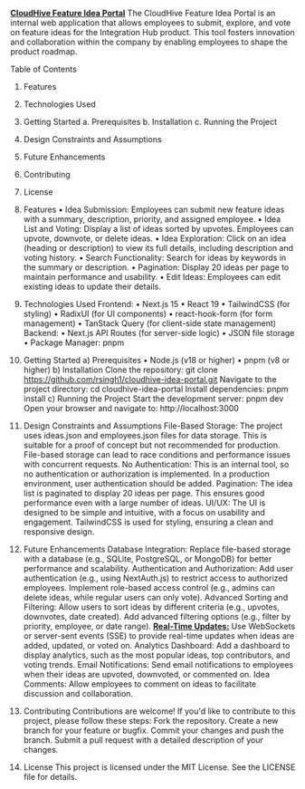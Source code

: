 <ins>**CloudHive Feature Idea Portal**</ins>
The CloudHive Feature Idea Portal is an internal web application that allows employees to submit, explore, and vote on feature ideas for the Integration Hub product. This tool fosters innovation and collaboration within the company by enabling employees to shape the product roadmap.

Table of Contents
1.	Features
2.	Technologies Used
3.	Getting Started
a.	Prerequisites
b.	Installation
c.	Running the Project
4.	Design Constraints and Assumptions
5.	Future Enhancements
6.	Contributing
7.	License

1.	Features
•	Idea Submission: Employees can submit new feature ideas with a summary, description, priority, and assigned employee.
•	Idea List and Voting: Display a list of ideas sorted by upvotes. Employees can upvote, downvote, or delete ideas.
•	Idea Exploration: Click on an idea (heading or description) to view its full details, including description and voting history.
•	Search Functionality: Search for ideas by keywords in the summary or description.
•	Pagination: Display 20 ideas per page to maintain performance and usability.
•	Edit Ideas: Employees can edit existing ideas to update their details.
2.	Technologies Used
Frontend:
•	Next.js 15
•	React 19
•	TailwindCSS (for styling)
•	RadixUI (for UI components)
•	react-hook-form (for form management)
•	TanStack Query (for client-side state management)
Backend:
•	Next.js API Routes (for server-side logic)
•	JSON file storage 
•	Package Manager: pnpm

3.	Getting Started
a)	Prerequisites
•	Node.js (v18 or higher)
•	pnpm (v8 or higher)
b)	Installation
Clone the repository:
git clone https://github.com/rsingh1/cloudhive-idea-portal.git
Navigate to the project directory:
cd cloudhive-idea-portal
Install dependencies:
pnpm install
c)	Running the Project
Start the development server:
pnpm dev
Open your browser and navigate to:
http://localhost:3000
4.	Design Constraints and Assumptions
File-Based Storage:
The project uses ideas.json and employees.json files for data storage. This is suitable for a proof of concept but not recommended for production.
File-based storage can lead to race conditions and performance issues with concurrent requests.
No Authentication:
This is an internal tool, so no authentication or authorization is implemented. In a production environment, user authentication should be added.
Pagination:
The idea list is paginated to display 20 ideas per page. This ensures good performance even with a large number of ideas.
UI/UX:
The UI is designed to be simple and intuitive, with a focus on usability and engagement.
TailwindCSS is used for styling, ensuring a clean and responsive design.
5.	Future Enhancements
Database Integration:
Replace file-based storage with a database (e.g., SQLite, PostgreSQL, or MongoDB) for better performance and scalability.
Authentication and Authorization:
Add user authentication (e.g., using NextAuth.js) to restrict access to authorized employees.
Implement role-based access control (e.g., admins can delete ideas, while regular users can only vote).
Advanced Sorting and Filtering:
Allow users to sort ideas by different criteria (e.g., upvotes, downvotes, date created).
Add advanced filtering options (e.g., filter by priority, employee, or date range).
<ins>**Real-Time Updates:**</ins>
Use WebSockets or server-sent events (SSE) to provide real-time updates when ideas are added, updated, or voted on.
Analytics Dashboard:
Add a dashboard to display analytics, such as the most popular ideas, top contributors, and voting trends.
Email Notifications:
Send email notifications to employees when their ideas are upvoted, downvoted, or commented on.
Idea Comments:
Allow employees to comment on ideas to facilitate discussion and collaboration.

6.	Contributing
Contributions are welcome! If you'd like to contribute to this project, please follow these steps:
Fork the repository.
Create a new branch for your feature or bugfix.
Commit your changes and push the branch.
Submit a pull request with a detailed description of your changes.
7.	License
This project is licensed under the MIT License. See the LICENSE file for details.
